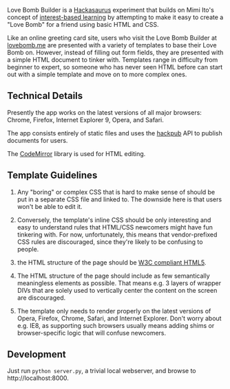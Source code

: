 Love Bomb Builder is a [Hackasaurus][] experiment that builds on Mimi Ito's concept of [interest-based learning][] by attempting to make it easy to create a "Love Bomb" for a friend using basic HTML and CSS.

Like an online greeting card site, users who visit the Love Bomb Builder at [lovebomb.me][] are presented with a variety of templates to base their Love Bomb on. However, instead of filling out form fields, they are presented with a simple HTML document to tinker with. Templates range in difficulty from beginner to expert, so someone who has never seen HTML before can start out with a simple template and move on to more complex ones.

## Technical Details

Presently the app works on the latest versions of all major browsers: Chrome, Firefox, Internet Explorer 9, Opera, and Safari.

The app consists entirely of static files and uses the [hackpub][] API to publish documents for users.

The [CodeMirror][] library is used for HTML editing.

## Template Guidelines

1. Any "boring" or complex CSS that is hard to make sense of should be put in a separate CSS file and linked to. The downside here is that users won't be able to edit it.

2. Conversely, the template's inline CSS should be only interesting and easy to understand rules that HTML/CSS newcomers might have fun tinkering with. For now, unfortunately, this means that vendor-prefixed CSS rules are discouraged, since they're likely to be confusing to people.

3. the HTML structure of the page should be [W3C compliant HTML5][].

4. The HTML structure of the page should include as few semantically meaningless elements as possible. That means e.g. 3 layers of wrapper DIVs that are solely used to vertically center the content on the screen are discouraged.

5. The template only needs to render properly on the latest versions of Opera, Firefox, Chrome, Safari, and Internet Explorer. Don't worry about e.g. IE8, as supporting such browsers usually means adding shims or browser-specific logic that will confuse newcomers.

## Development

Just run `python server.py`, a trivial local webserver, and browse to http://localhost:8000.

  [Hackasaurus]: http://hackasaurus.org
  [interest-based learning]: http://commonspace.wordpress.com/2011/09/27/friends-and-mentors/
  [lovebomb.me]: http://lovebomb.me
  [hackpub]: https://github.com/hackasaurus/hackpub
  [CodeMirror]: http://codemirror.net/
  [W3C compliant HTML5]: http://html5.validator.nu/
